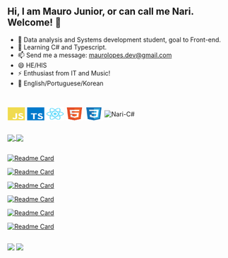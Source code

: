 ## Hi, I am Mauro Junior, or can call me Nari. Welcome! 👋


- 🔭 Data analysis and Systems development student, goal to Front-end.
- 🌱 Learning C# and Typescript.
- 📫 Send me a message: maurolopes.dev@gmail.com
- 😄 HE/HIS
- ⚡ Enthusiast from IT and Music!
- 🧠 English/Portuguese/Korean

##

<div style="display: inline_block"><br>
  <img align="center" alt="Nari-Js" height="30" width="40" src="https://raw.githubusercontent.com/devicons/devicon/master/icons/javascript/javascript-plain.svg">
  <img align="center" alt="Nari-Ts" height="30" width="40" src="https://raw.githubusercontent.com/devicons/devicon/master/icons/typescript/typescript-plain.svg">
  <img align="center" alt="Nari-React" height="30" width="40" src="https://raw.githubusercontent.com/devicons/devicon/master/icons/react/react-original.svg">
  <img align="center" alt="Nari-HTML" height="30" width="40" src="https://raw.githubusercontent.com/devicons/devicon/master/icons/html5/html5-original.svg">
  <img align="center" alt="Nari-CSS" height="30" width="40" src="https://raw.githubusercontent.com/devicons/devicon/master/icons/css3/css3-original.svg">
  <img align="center" alt="Nari-C#" height="30" width="40" src="https://cdn.jsdelivr.net/gh/devicons/devicon@latest/icons/csharp/csharp-original.svg">
</div>

##

<a href="https://github.com/naridevlope/naridevlope">
  <img height=200 align="center" src="https://github-readme-stats.vercel.app/api?username=naridevlope&show_icons=true&theme=radical" />
</a>
<a href="https://github.com/naridevlope?tab=repositories">
  <img height=200 align="center" src="https://github-readme-stats.vercel.app/api/top-langs?username=naridevlope&layout=donut&langs_count=8&card_width=320&show_icons=true&theme=radical" />
</a>

##

[![Readme Card](https://github-readme-stats.vercel.app/api/pin/?username=naridevlope&repo=github-finder-project&theme=radical)](https://github.com/naridevlope/github-finder-project)

[![Readme Card](https://github-readme-stats.vercel.app/api/pin/?username=naridevlope&repo=hot-skillets-webapp&theme=radical)](https://github.com/naridevlope/hot-skillets-webapp)

[![Readme Card](https://github-readme-stats.vercel.app/api/pin/?username=naridevlope&repo=Meu-site&theme=radical)](https://github.com/naridevlope/Meu-site)

[![Readme Card](https://github-readme-stats.vercel.app/api/pin/?username=naridevlope&repo=Quiz-React-Project-&theme=radical)](https://github.com/naridevlope/Quiz-React-Project-)

[![Readme Card](https://github-readme-stats.vercel.app/api/pin/?username=naridevlope&repo=DevUberTailwindcss&theme=radical)](https://github.com/naridevlope/DevUberTailwindcss)

[![Readme Card](https://github-readme-stats.vercel.app/api/pin/?username=naridevlope&repo=CsharpCalc&theme=radical)](https://github.com/naridevlope/CsharpCalc)

##


<div> 
  <a href = "mailto:maurolopes.dev@gmail.com"><img src="https://img.shields.io/badge/-Gmail-%23333?style=for-the-badge&logo=gmail&logoColor=white" target="_blank"></a>
  <a href="https://www.linkedin.com/in/dominguesmauroo" target="_blank"><img src="https://img.shields.io/badge/-LinkedIn-%230077B5?style=for-the-badge&logo=linkedin&logoColor=white" target="_blank"></a> 
</div>

